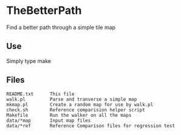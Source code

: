 # TheBetterPath
Find a better path through a simple tile map

## Use
Simply type make

## Files
```
README.txt      This file
walk.pl         Parse and tranverse a simple map
mkmap.pl        Create a random map for use by walk.pl
check.sh        Reference comparision helper script
Makefile        Run the walker on all the maps
data/*map       Input map files
data/*ref       Reference Comparison files for regression test
```

